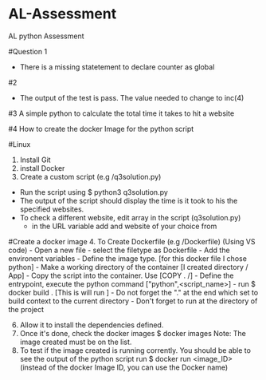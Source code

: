# AL-Assessment
AL python Assessment 

#Question 1
- There is a missing statetement to declare counter as global

#2
- The output of the test is pass. The value needed to change to inc(4) 

#3
A simple python to calculate the total time it takes to hit a website

#4
How to create the docker Image for the python script


#Linux
1. Install Git
2. install Docker
3. Create a custom script (e.g /q3solution.py)
 - Run the script using $ python3 q3solution.py
 - The output of the script should display the time is it took to his the specified websites.
 - To check a different website, edit array in  the script (q3solution.py)
	- in the URL variable add and website of your choice from 
		
#Create a docker image
4. To Create Dockerfile (e.g /Dockerfile) (Using VS code)
	- Open a new file
	- select the filetype as Dockerfile
	- Add the environent variables
	- Define the image type. [for this docker file I chose python]
	- Make a working directory of the container [I created directory / App]
	- Copy the script into the container. Use [COPY . /]
	- Define the entrypoint, execute the python command ["python",<script_name>]
	- run $  docker build . [This is will run ]
	- Do not forget the "." at the end which set to build context to the current directory
	 - Don't forget to run at the directory of the project

6. Allow it to install the dependencies defined.
7. Once it's done, check the docker images
	$ docker images
Note: The image created must be on the list.
8. To test if the image created is running corrently. You should be able to see the output of the python script
    run $ docker run <image_ID> (instead of the docker Image ID, you can use the Docker name)
 
